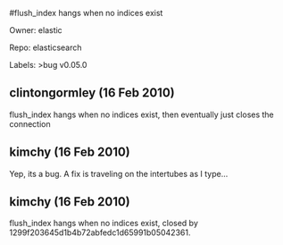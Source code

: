 #flush_index hangs when no indices exist

Owner: elastic

Repo: elasticsearch

Labels: >bug v0.05.0 

## clintongormley (16 Feb 2010)

flush_index hangs when no indices exist, then eventually just closes the connection 


## kimchy (16 Feb 2010)

Yep, its a bug. A fix is traveling on the intertubes as I type...


## kimchy (16 Feb 2010)

flush_index hangs when no indices exist, closed by 1299f203645d1b4b72abfedc1d65991b05042361.


